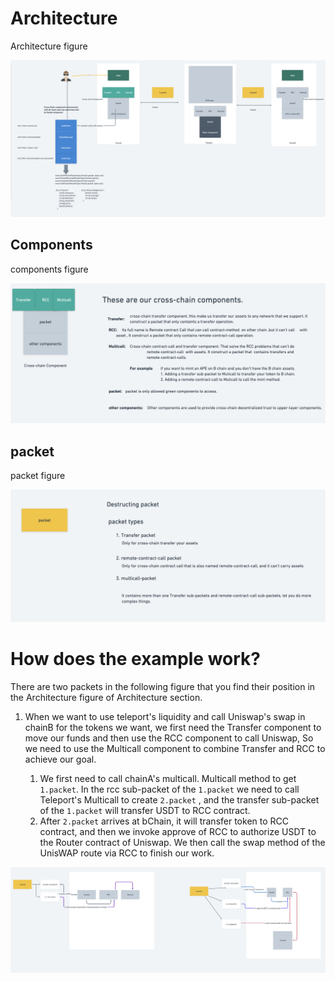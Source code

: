 #  Architecture

Architecture figure

![Architecture](./imgs/Architecture.png)

## Components

components figure

![components](./imgs/components.png)

## packet

packet figure

![](./imgs/packet.png)

# How does the example work?

There are two packets in the following figure that you find their position in the Architecture figure of Architecture section.

1. When we want to use teleport's liquidity and call Uniswap's swap in chainB for the tokens we want, we first need the Transfer component to move our funds and then use the RCC component to call Uniswap, So we need to use the Multicall component to combine Transfer and RCC to achieve our goal.

   1. We first need to call chainA's multicall. Multicall method to get `1.packet`. In the rcc sub-packet of the `1.packet` we need to call Teleport's Multicall to create `2.packet` , and the transfer sub-packet of the `1.packet` will transfer USDT to RCC contract. 
   2. After `2.packet` arrives at bChain, it will transfer token to RCC contract, and then we invoke approve of RCC to authorize USDT to the Router contract of Uniswap. We then call the swap method of the UnisWAP route via RCC to finish our work.

![](./imgs/swap-packet-work-flow.png)


